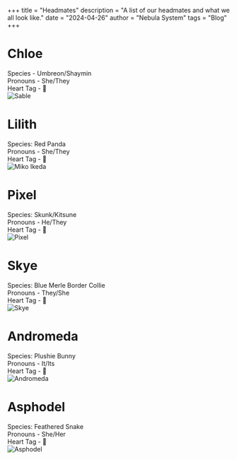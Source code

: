 +++
title = "Headmates"
description = "A list of our headmates and what we all look like."
date = "2024-04-26"
author = "Nebula System"
tags = "Blog"
+++

# Chloe
Species - Umbreon/Shaymin\
Pronouns - She/They\
Heart Tag - 💙\
![Sable](https://paws.aaw.ooo/hwpy65.png)

# Lilith
Species: Red Panda\
Pronouns - She/They\
Heart Tag - 🤍\
![Miko Ikeda](https://paws.aaw.ooo/kchif2.png)

# Pixel
Species: Skunk/Kitsune\
Pronouns - He/They\
Heart Tag - 💖\
![Pixel](https://paws.aaw.ooo/crfk2z.png)

# Skye
Species: Blue Merle Border Collie\
Pronouns - They/She\
Heart Tag - 🤎\
![Skye](https://paws.aaw.ooo/i2jp3s.png)

# Andromeda
Species: Plushie Bunny\
Pronouns - It/Its\
Heart Tag - 💜\
![Andromeda](https://paws.aaw.ooo/tqo4bf.png)

# Asphodel
Species: Feathered Snake\
Pronouns - She/Her\
Heart Tag - 🩷\
![Asphodel](https://paws.aaw.ooo/qdh1jp.png)